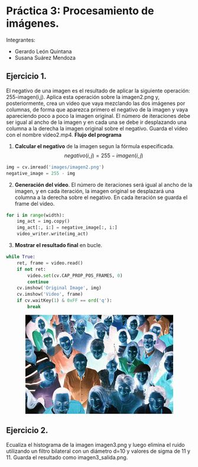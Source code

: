 # Práctica 3: Procesamiento de imágenes.

Integrantes:
- Gerardo León Quintana
- Susana Suárez Mendoza

## Ejercicio 1.
El negativo de una imagen es el resultado de aplicar la siguiente operación: 255-imagen(i,j). Aplica esta operación sobre la imagen2.png y, posteriormente, crea un video que vaya mezclando las dos imágenes por columnas, de forma que aparezca primero el negativo de la imagen y vaya apareciendo poco a poco la imagen original. El número de iteraciones debe ser igual al ancho de la imagen y en cada una se debe ir desplazando una columna a la derecha la imagen original sobre el negativo. Guarda el vídeo con el nombre vídeo2.mp4. 
**Flujo del programa**
1. **Calcular el negativo** de la imagen segun la fórmula especificada.
$$ negativo(i,j) = 255 - imagen(i,j) $$
```python
img = cv.imread('images/imagen2.png')
negative_image = 255 - img
```
2. **Generación del vídeo**. El número de iteraciones será igual al ancho de la imagen, y en cada iteración, la imagen original se desplazará una columna a la derecha sobre el negativo. En cada iteración se guarda el frame del video.

```python
for i in range(width):
    img_act = img.copy()
    img_act[:, i:] = negative_image[:, i:]
    video_writer.write(img_act)
```
3. **Mostrar el resultado final** en bucle.
```python
while True:
    ret, frame = video.read()
    if not ret:
        video.set(cv.CAP_PROP_POS_FRAMES, 0)
        continue
    cv.imshow('Original Image', img)
    cv.imshow('Video', frame)
    if cv.waitKey(1) & 0xFF == ord('q'):
        break
```
<div align="center">
  <img src="gif/video2.gif" alt="Gif Ejercicio 1" />
</div>

## Ejercicio 2. 
Ecualiza el histograma de la imagen imagen3.png y luego elimina el ruido utilizando un filtro bilateral con un diámetro d=10 y valores de sigma de 11 y 11. Guarda el resultado como imagen3_salida.png.
